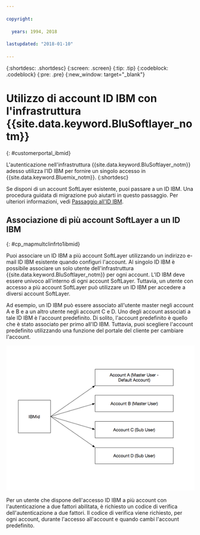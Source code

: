 ```yaml
---

copyright:

  years: 1994, 2018

lastupdated: "2018-01-10"

---
```


{:shortdesc: .shortdesc}
{:screen: .screen}
{:tip: .tip}
{:codeblock: .codeblock}
{:pre: .pre}
{:new_window: target="_blank"}

# Utilizzo di account ID IBM con l'infrastruttura {{site.data.keyword.BluSoftlayer_notm}}
{: #customerportal_ibmid}

L'autenticazione nell'infrastruttura {{site.data.keyword.BluSoftlayer_notm}} adesso utilizza l'ID IBM per fornire un singolo accesso in {{site.data.keyword.Bluemix_notm}}.
{:shortdesc}

Se disponi di un account SoftLayer esistente, puoi passare a un ID IBM. Una procedura guidata di migrazione può aiutarti in questo passaggio. Per ulteriori informazioni, vedi [Passaggio all'ID IBM](/docs/account/softlayerlink.html#switching-to-ibmid).

## Associazione di più account SoftLayer a un ID IBM
{: #cp_mapmultclinfrto1ibmid}

Puoi associare un ID IBM a più account SoftLayer utilizzando un indirizzo e-mail ID IBM esistente quando configuri l'account. Al singolo ID IBM è possibile associare un solo utente dell'infrastruttura {{site.data.keyword.BluSoftlayer_notm}} per ogni account. L'ID IBM deve essere univoco all'interno di ogni account SoftLayer. Tuttavia, un utente con accesso a più account SoftLayer può utilizzare un ID IBM per accedere a diversi account SoftLayer.

Ad esempio, un ID IBM può essere associato all'utente master negli account A e B e a un altro utente negli account C e D. Uno degli account associati a tale ID IBM è l'account predefinito. Di solito, l'account predefinito è quello che è stato associato per primo all'ID IBM. Tuttavia, puoi scegliere l'account predefinito utilizzando una funzione del portale del cliente per cambiare l'account.

![Più account SoftLayer a un ID IBM](images/ibmid-image.png)

Per un utente che dispone dell'accesso ID IBM a più account con l'autenticazione a due fattori abilitata, è richiesto un codice di verifica dell'autenticazione a due fattori. Il codice di verifica viene richiesto, per ogni account, durante l'accesso all'account e quando cambi l'account predefinito.

